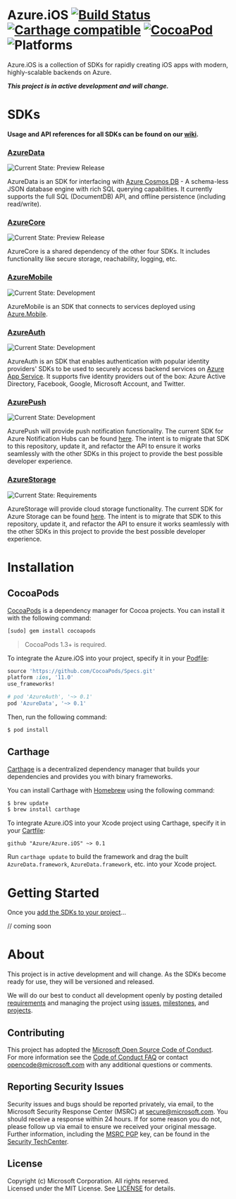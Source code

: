 

# Azure.iOS [![Build Status](https://travis-ci.org/Azure/Azure.iOS.svg?branch=master)](https://travis-ci.org/Azure/Azure.iOS) [![Carthage compatible](https://img.shields.io/badge/Carthage-compatible-4BC51D.svg?style=flat)](https://github.com/Carthage/Carthage) [![CocoaPod](https://img.shields.io/cocoapods/v/AzureData.svg)](https://cocoapods.org/pods/AzureData) ![Platforms](https://img.shields.io/cocoapods/p/AzureData.svg)

Azure.iOS is a collection of SDKs for rapidly creating iOS apps with modern, highly-scalable backends on Azure.

_**This project is in active development and will change.**_

# SDKs

**Usage and API references for all SDKs can be found on our [wiki](https://github.com/Azure/Azure.iOS/wiki).**

### [AzureData](AzureData)
![Current State: Preview Release](https://img.shields.io/badge/Current_State-Preview_Release-brightgreen.svg)

AzureData is an SDK for interfacing with [Azure Cosmos DB](https://docs.microsoft.com/en-us/azure/cosmos-db/sql-api-introduction) - A schema-less JSON database engine with rich SQL querying capabilities. It currently supports the full SQL (DocumentDB) API, and offline persistence (including read/write).


### [AzureCore](AzureCore)
![Current State: Preview Release](https://img.shields.io/badge/Current_State-Preview_Release-brightgreen.svg)

AzureCore is a shared dependency of the other four SDKs. It includes functionality like secure storage, reachability, logging, etc.


### [AzureMobile](AzureMobile)
![Current State: Development](https://img.shields.io/badge/Current_State-Development-blue.svg)

AzureMobile is an SDK that connects to services deployed using [Azure.Mobile](https://aka.ms/mobile).


### [AzureAuth](AzureAuth)
![Current State: Development](https://img.shields.io/badge/Current_State-Development-blue.svg)

AzureAuth is an SDK that enables authentication with popular identity providers' SDKs to be used to securely access backend services on [Azure App Service](https://docs.microsoft.com/en-us/azure/app-service/app-service-authentication-overview). It supports five identity providers out of the box: Azure Active Directory, Facebook, Google, Microsoft Account, and Twitter.


### [AzurePush](AzurePush)
![Current State: Development](https://img.shields.io/badge/Current_State-Development-blue.svg)

AzurePush will provide push notification functionality.  The current SDK for Azure Notification Hubs can be found [here](https://github.com/Azure/azure-notificationhubs/tree/master/iOS/WindowsAzureMessaging). The intent is to migrate that SDK to this repository, update it, and refactor the API to ensure it works seamlessly with the other SDKs in this project to provide the best possible developer experience.


### [AzureStorage](AzureStorage)
![Current State: Requirements](https://img.shields.io/badge/Current_State-Requirements-red.svg)

AzureStorage will provide cloud storage functionality.  The current SDK for Azure Storage can be found [here](https://github.com/Azure/azure-storage-ios). The intent is to migrate that SDK to this repository, update it, and refactor the API to ensure it works seamlessly with the other SDKs in this project to provide the best possible developer experience.


# Installation

## CocoaPods

[CocoaPods](http://cocoapods.org) is a dependency manager for Cocoa projects.
You can install it with the following command:

```bash
[sudo] gem install cocoapods
```

> CocoaPods 1.3+ is required.

To integrate the Azure.iOS into your project, specify it in your [Podfile](http://guides.cocoapods.org/using/the-podfile.html):

```ruby
source 'https://github.com/CocoaPods/Specs.git'
platform :ios, '11.0'
use_frameworks!

# pod 'AzureAuth', '~> 0.1'
pod 'AzureData', '~> 0.1'
```

Then, run the following command:

```bash
$ pod install
```

## Carthage

[Carthage](https://github.com/Carthage/Carthage) is a decentralized dependency manager that builds your dependencies and provides you with binary frameworks.

You can install Carthage with [Homebrew](http://brew.sh/) using the following command:

```bash
$ brew update
$ brew install carthage
```

To integrate Azure.iOS into your Xcode project using Carthage, specify it in your [Cartfile](https://github.com/Carthage/Carthage/blob/master/Documentation/Artifacts.md#cartfile):

```
github "Azure/Azure.iOS" ~> 0.1
```

Run `carthage update` to build the framework and drag the built `AzureData.framework`, `AzureData.framework`, etc. into your Xcode project.


# Getting Started

Once you [add the SDKs to your project](#installation)...

// coming soon

# About
This project is in active development and will change. As the SDKs become ready for use, they will be versioned and released.

We will do our best to conduct all development openly by posting detailed [requirements](https://github.com/Azure/Azure.iOS/wiki/Requirements) and managing the project using [issues](https://github.com/Azure/Azure.iOS/issues), [milestones](https://github.com/Azure/Azure.iOS/milestones), and [projects](https://github.com/Azure/Azure.iOS/projects).

## Contributing
This project has adopted the [Microsoft Open Source Code of Conduct](https://opensource.microsoft.com/codeofconduct/).  
For more information see the [Code of Conduct FAQ](https://opensource.microsoft.com/codeofconduct/faq/) or contact [opencode@microsoft.com](mailto:opencode@microsoft.com) with any additional questions or comments.

## Reporting Security Issues
Security issues and bugs should be reported privately, via email, to the Microsoft Security Response Center (MSRC) at [secure@microsoft.com](mailto:secure@microsoft.com). You should receive a response within 24 hours. If for some reason you do not, please follow up via email to ensure we received your original message. Further information, including the [MSRC PGP](https://technet.microsoft.com/en-us/security/dn606155) key, can be found in the [Security TechCenter](https://technet.microsoft.com/en-us/security/default).

## License
Copyright (c) Microsoft Corporation. All rights reserved.  
Licensed under the MIT License.  See [LICENSE](License) for details.


